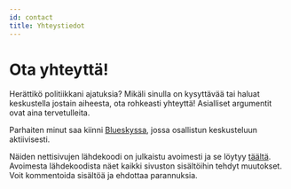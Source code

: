 ```yaml
---
id: contact
title: Yhteystiedot
---
```


# Ota yhteyttä!

Herättikö politiikkani ajatuksia? Mikäli sinulla on kysyttävää tai haluat keskustella jostain aiheesta, ota rohkeasti yhteyttä! Asialliset argumentit ovat aina tervetulleita.

Parhaiten minut saa kiinni [Blueskyssa](https://bsky.app/profile/juhaitkonen.fi), jossa osallistun keskusteluun aktiivisesti.

Näiden nettisivujen lähdekoodi on julkaistu avoimesti ja se löytyy [täältä](https://github.com/itkonen/politiikka). Avoimesta lähdekoodista näet kaikki sivuston sisältöihin tehdyt muutokset. Voit kommentoida sisältöä ja ehdottaa parannuksia.

